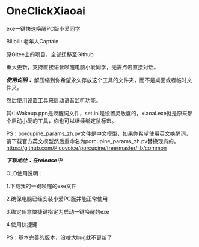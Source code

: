 # OneClickXiaoai
exe一键快速唤醒PC版小爱同学

Bilibili: 老年人Captain

原Gitee上的项目，全部迁移至Github

重大更新，支持直接语音唤醒电脑小爱同学，无需点击直接对话。

***使用说明：***
解压缩到你希望永久存放这个工具的文件夹，而不是桌面或者临时文件夹。

然后使用设置工具来启动语音监听功能。

其中Wakeup.ppn是唤醒词文件，set.ini是设置灵敏度的，xiaoai.exe就是原来那个启动小爱的工具，你也可以继续绑定鼠标宏。

PS：porcupine_params_zh.pv文件是中文模型，如果你希望使用英文唤醒词，请下载官方英文模型然后重命名为porcupine_params_zh.pv替换现有的。https://github.com/Picovoice/porcupine/tree/master/lib/common

***下载地址：在release中***

OLD使用说明：

1.下载我的一键唤醒的exe文件

2.确保电脑已经安装小爱PC版并能正常使用

3.绑定任意快捷键指定为启动一键唤醒的exe

4.使用快捷键

PS：基本完善的版本，没啥大bug就不更新了
